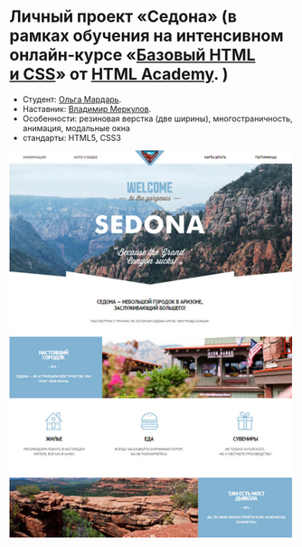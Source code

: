 # Личный проект «Седона» (в рамках обучения на интенсивном онлайн‑курсе «[Базовый HTML и CSS](https://htmlacademy.ru/intensive)» от [HTML Academy](https://htmlacademy.ru). )

* Студент: [Ольга Мардарь](https://htmlacademy.ru/profile/id144410).
* Наставник: [Владимир Меркулов](https://htmlacademy.ru/profile/straniks).
* Особенности: резиновая верстка (две ширины), многостраничность, анимация, модальные окна
* стандарты: HTML5, CSS3


<img width="500" alt="Sedona" src="https://github.com/mardarolya/mardarolya.github.com/blob/master/img/sedona.jpg">
